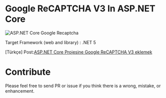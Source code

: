 # Google ReCAPTCHA V3 In ASP.NET Core 

![ASP.NET Core Google Recaptcha](https://keremozer.com/upload/file/google-recaptcha-3_160030cbc0f106.png "ASP.NET Core Google Recaptcha v3")

Target Framework (web and library) : .NET 5

[Türkçe] Post:[ASP.NET Core Projesine Google ReCAPTCHA V3 eklemek](https://keremozer.com/aspnet-core/asp-net-core-google-recaptcha-v3-eklemek.html)

# Contribute 
Please feel free to send PR or issue if you think there is a wrong, mistake, or enhancement.
